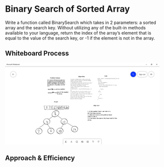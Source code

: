 # Binary Search of Sorted Array
Write a function called BinarySearch which takes in 2 parameters: a sorted array and the search key. Without utilizing any of the built-in methods available to your language, return the index of the array’s element that is equal to the value of the search key, or -1 if the element is not in the array.

## Whiteboard Process
![array reverse](./images.png)


## Approach & Efficiency
<!-- What approach did you take? Discuss Why. What is the Big O space/time for this approach? -->